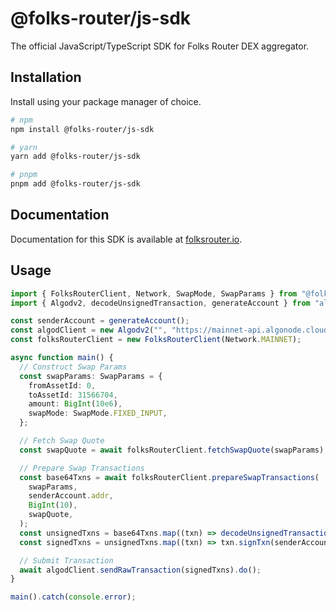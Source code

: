# @folks-router/js-sdk

The official JavaScript/TypeScript SDK for Folks Router DEX aggregator.

## Installation

Install using your package manager of choice.

```sh
# npm
npm install @folks-router/js-sdk

# yarn
yarn add @folks-router/js-sdk

# pnpm
pnpm add @folks-router/js-sdk
```

## Documentation

Documentation for this SDK is available at [folksrouter.io](https://folksrouter.io/docs/sdk/overview/).

## Usage

```ts
import { FolksRouterClient, Network, SwapMode, SwapParams } from "@folks-router/js-sdk";
import { Algodv2, decodeUnsignedTransaction, generateAccount } from "algosdk";

const senderAccount = generateAccount();
const algodClient = new Algodv2("", "https://mainnet-api.algonode.cloud/", 443);
const folksRouterClient = new FolksRouterClient(Network.MAINNET);

async function main() {
  // Construct Swap Params
  const swapParams: SwapParams = {
    fromAssetId: 0,
    toAssetId: 31566704,
    amount: BigInt(10e6),
    swapMode: SwapMode.FIXED_INPUT,
  };

  // Fetch Swap Quote
  const swapQuote = await folksRouterClient.fetchSwapQuote(swapParams);

  // Prepare Swap Transactions
  const base64Txns = await folksRouterClient.prepareSwapTransactions(
    swapParams,
    senderAccount.addr,
    BigInt(10),
    swapQuote,
  );
  const unsignedTxns = base64Txns.map((txn) => decodeUnsignedTransaction(Buffer.from(txn, "base64")));
  const signedTxns = unsignedTxns.map((txn) => txn.signTxn(senderAccount.sk));

  // Submit Transaction
  await algodClient.sendRawTransaction(signedTxns).do();
}

main().catch(console.error);
```
